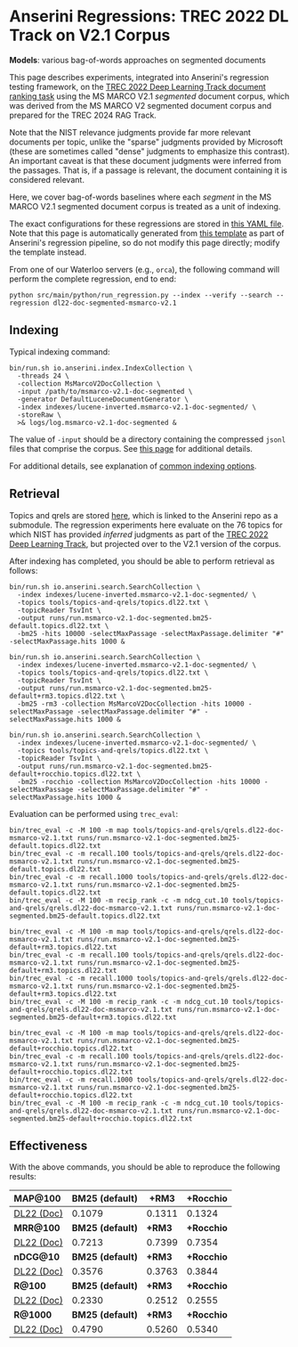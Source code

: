 # Anserini Regressions: TREC 2022 DL Track on V2.1 Corpus

**Models**: various bag-of-words approaches on segmented documents

This page describes experiments, integrated into Anserini's regression testing framework, on the [TREC 2022 Deep Learning Track document ranking task](https://trec.nist.gov/data/deep2022.html) using the MS MARCO V2.1 _segmented_ document corpus, which was derived from the MS MARCO V2 segmented document corpus and prepared for the TREC 2024 RAG Track.

Note that the NIST relevance judgments provide far more relevant documents per topic, unlike the "sparse" judgments provided by Microsoft (these are sometimes called "dense" judgments to emphasize this contrast).
An important caveat is that these document judgments were inferred from the passages.
That is, if a passage is relevant, the document containing it is considered relevant.

Here, we cover bag-of-words baselines where each _segment_ in the MS MARCO V2.1 segmented document corpus is treated as a unit of indexing.

The exact configurations for these regressions are stored in [this YAML file](../../src/main/resources/regression/dl22-doc-segmented-msmarco-v2.1.yaml).
Note that this page is automatically generated from [this template](../../src/main/resources/docgen/templates/dl22-doc-segmented-msmarco-v2.1.template) as part of Anserini's regression pipeline, so do not modify this page directly; modify the template instead.

From one of our Waterloo servers (e.g., `orca`), the following command will perform the complete regression, end to end:

```
python src/main/python/run_regression.py --index --verify --search --regression dl22-doc-segmented-msmarco-v2.1
```

## Indexing

Typical indexing command:

```
bin/run.sh io.anserini.index.IndexCollection \
  -threads 24 \
  -collection MsMarcoV2DocCollection \
  -input /path/to/msmarco-v2.1-doc-segmented \
  -generator DefaultLuceneDocumentGenerator \
  -index indexes/lucene-inverted.msmarco-v2.1-doc-segmented/ \
  -storeRaw \
  >& logs/log.msmarco-v2.1-doc-segmented &
```

The value of `-input` should be a directory containing the compressed `jsonl` files that comprise the corpus.
See [this page](../../docs/experiments-msmarco-v2.md) for additional details.

For additional details, see explanation of [common indexing options](../../docs/common-indexing-options.md).

## Retrieval

Topics and qrels are stored [here](https://github.com/castorini/anserini-tools/tree/master/topics-and-qrels), which is linked to the Anserini repo as a submodule.
The regression experiments here evaluate on the 76 topics for which NIST has provided _inferred_ judgments as part of the [TREC 2022 Deep Learning Track](https://trec.nist.gov/data/deep2022.html), but projected over to the V2.1 version of the corpus.

After indexing has completed, you should be able to perform retrieval as follows:

```
bin/run.sh io.anserini.search.SearchCollection \
  -index indexes/lucene-inverted.msmarco-v2.1-doc-segmented/ \
  -topics tools/topics-and-qrels/topics.dl22.txt \
  -topicReader TsvInt \
  -output runs/run.msmarco-v2.1-doc-segmented.bm25-default.topics.dl22.txt \
  -bm25 -hits 10000 -selectMaxPassage -selectMaxPassage.delimiter "#" -selectMaxPassage.hits 1000 &

bin/run.sh io.anserini.search.SearchCollection \
  -index indexes/lucene-inverted.msmarco-v2.1-doc-segmented/ \
  -topics tools/topics-and-qrels/topics.dl22.txt \
  -topicReader TsvInt \
  -output runs/run.msmarco-v2.1-doc-segmented.bm25-default+rm3.topics.dl22.txt \
  -bm25 -rm3 -collection MsMarcoV2DocCollection -hits 10000 -selectMaxPassage -selectMaxPassage.delimiter "#" -selectMaxPassage.hits 1000 &

bin/run.sh io.anserini.search.SearchCollection \
  -index indexes/lucene-inverted.msmarco-v2.1-doc-segmented/ \
  -topics tools/topics-and-qrels/topics.dl22.txt \
  -topicReader TsvInt \
  -output runs/run.msmarco-v2.1-doc-segmented.bm25-default+rocchio.topics.dl22.txt \
  -bm25 -rocchio -collection MsMarcoV2DocCollection -hits 10000 -selectMaxPassage -selectMaxPassage.delimiter "#" -selectMaxPassage.hits 1000 &
```

Evaluation can be performed using `trec_eval`:

```
bin/trec_eval -c -M 100 -m map tools/topics-and-qrels/qrels.dl22-doc-msmarco-v2.1.txt runs/run.msmarco-v2.1-doc-segmented.bm25-default.topics.dl22.txt
bin/trec_eval -c -m recall.100 tools/topics-and-qrels/qrels.dl22-doc-msmarco-v2.1.txt runs/run.msmarco-v2.1-doc-segmented.bm25-default.topics.dl22.txt
bin/trec_eval -c -m recall.1000 tools/topics-and-qrels/qrels.dl22-doc-msmarco-v2.1.txt runs/run.msmarco-v2.1-doc-segmented.bm25-default.topics.dl22.txt
bin/trec_eval -c -M 100 -m recip_rank -c -m ndcg_cut.10 tools/topics-and-qrels/qrels.dl22-doc-msmarco-v2.1.txt runs/run.msmarco-v2.1-doc-segmented.bm25-default.topics.dl22.txt

bin/trec_eval -c -M 100 -m map tools/topics-and-qrels/qrels.dl22-doc-msmarco-v2.1.txt runs/run.msmarco-v2.1-doc-segmented.bm25-default+rm3.topics.dl22.txt
bin/trec_eval -c -m recall.100 tools/topics-and-qrels/qrels.dl22-doc-msmarco-v2.1.txt runs/run.msmarco-v2.1-doc-segmented.bm25-default+rm3.topics.dl22.txt
bin/trec_eval -c -m recall.1000 tools/topics-and-qrels/qrels.dl22-doc-msmarco-v2.1.txt runs/run.msmarco-v2.1-doc-segmented.bm25-default+rm3.topics.dl22.txt
bin/trec_eval -c -M 100 -m recip_rank -c -m ndcg_cut.10 tools/topics-and-qrels/qrels.dl22-doc-msmarco-v2.1.txt runs/run.msmarco-v2.1-doc-segmented.bm25-default+rm3.topics.dl22.txt

bin/trec_eval -c -M 100 -m map tools/topics-and-qrels/qrels.dl22-doc-msmarco-v2.1.txt runs/run.msmarco-v2.1-doc-segmented.bm25-default+rocchio.topics.dl22.txt
bin/trec_eval -c -m recall.100 tools/topics-and-qrels/qrels.dl22-doc-msmarco-v2.1.txt runs/run.msmarco-v2.1-doc-segmented.bm25-default+rocchio.topics.dl22.txt
bin/trec_eval -c -m recall.1000 tools/topics-and-qrels/qrels.dl22-doc-msmarco-v2.1.txt runs/run.msmarco-v2.1-doc-segmented.bm25-default+rocchio.topics.dl22.txt
bin/trec_eval -c -M 100 -m recip_rank -c -m ndcg_cut.10 tools/topics-and-qrels/qrels.dl22-doc-msmarco-v2.1.txt runs/run.msmarco-v2.1-doc-segmented.bm25-default+rocchio.topics.dl22.txt
```

## Effectiveness

With the above commands, you should be able to reproduce the following results:

| **MAP@100**                                                                                                  | **BM25 (default)**| **+RM3**  | **+Rocchio**|
|:-------------------------------------------------------------------------------------------------------------|-------------------|-----------|-------------|
| [DL22 (Doc)](https://microsoft.github.io/msmarco/TREC-Deep-Learning)                                         | 0.1079            | 0.1311    | 0.1324      |
| **MRR@100**                                                                                                  | **BM25 (default)**| **+RM3**  | **+Rocchio**|
| [DL22 (Doc)](https://microsoft.github.io/msmarco/TREC-Deep-Learning)                                         | 0.7213            | 0.7399    | 0.7354      |
| **nDCG@10**                                                                                                  | **BM25 (default)**| **+RM3**  | **+Rocchio**|
| [DL22 (Doc)](https://microsoft.github.io/msmarco/TREC-Deep-Learning)                                         | 0.3576            | 0.3763    | 0.3844      |
| **R@100**                                                                                                    | **BM25 (default)**| **+RM3**  | **+Rocchio**|
| [DL22 (Doc)](https://microsoft.github.io/msmarco/TREC-Deep-Learning)                                         | 0.2330            | 0.2512    | 0.2555      |
| **R@1000**                                                                                                   | **BM25 (default)**| **+RM3**  | **+Rocchio**|
| [DL22 (Doc)](https://microsoft.github.io/msmarco/TREC-Deep-Learning)                                         | 0.4790            | 0.5260    | 0.5340      |
